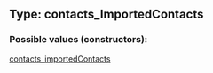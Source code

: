 ## Type: contacts\_ImportedContacts  

### Possible values (constructors):

[contacts\_importedContacts](../constructors/contacts_importedContacts.md)  

